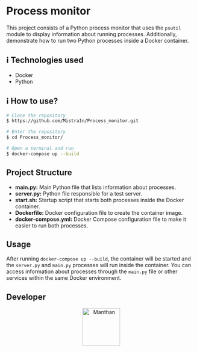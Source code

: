 # Process monitor

This project consists of a Python process monitor that uses the `psutil` module to display information about running processes. Additionally, demonstrate how to run two Python processes inside a Docker container.

## :information_source: Technologies used

- Docker
- Python

## :information_source: How to use?
```bash
# Clone the repository
$ https://github.com/Mistra1n/Process_monitor.git

# Enter the repository
$ cd Process_monitor/

# Open a terminal and run
$ docker-compose up --build
```

## Project Structure

- **main.py:** Main Python file that lists information about processes.
- **server.py:** Python file responsible for a test server.
- **start.sh:** Startup script that starts both processes inside the Docker container.
- **Dockerfile:** Docker configuration file to create the container image.
- **docker-compose.yml:** Docker Compose configuration file to make it easier to run both processes.

## Usage

After running `docker-compose up --build`, the container will be started and the `server.py` and `main.py` processes will run inside the container. You can access information about processes through the `main.py` file or other services within the same Docker environment.


## Developer

<p align="center">
<a href="https://github.com/AugustoSavi" target="blank"><img align="center" src="https://avatars.githubusercontent.com/u/32443720?v=4" alt="Manthan" height="100" width="100" /></a>
</p>
